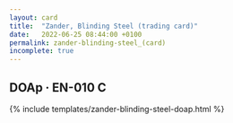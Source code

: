 ```yaml
---
layout: card
title:  "Zander, Blinding Steel (trading card)"
date:   2022-06-25 08:44:00 +0100
permalink: zander-blinding-steel_(card)
incomplete: true
---
```


## DOAp &middot; EN-010 C

{% include templates/zander-blinding-steel-doap.html %}
